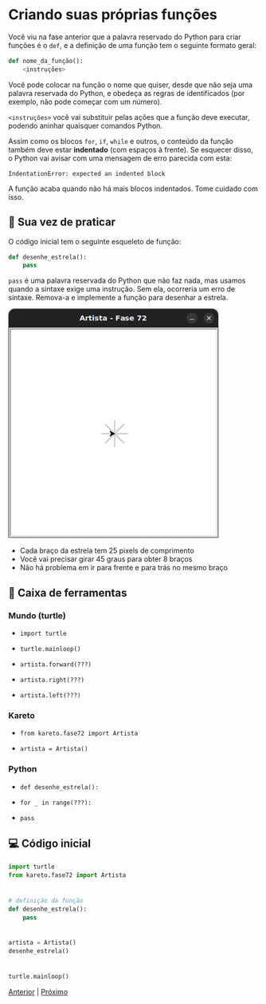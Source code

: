# Criando suas próprias funções

Você viu na fase anterior que a palavra reservado do Python para criar funções é o `def`,
e a definição de uma função tem o seguinte formato geral:

``` python
def nome_da_função():
    <instruções>
```

Você pode colocar na função o nome que quiser, desde que não seja uma palavra
reservada do Python, e obedeça as regras de identificados (por exemplo, não
pode começar com um número).

`<instruções>` você vai substituir pelas ações que a função deve executar,
podendo aninhar quaisquer comandos Python. 

Assim como os blocos `for`, `if`, `while` e outros, o conteúdo da função também
deve estar **indentado** (com espaços à frente).
Se esquecer disso, o Python vai avisar com uma mensagem de erro parecida com esta:

```
IndentationError: expected an indented block
```

A função acaba quando não há mais blocos indentados. Tome cuidado com isso.

## 🐝 Sua vez de praticar

O código inicial tem o seguinte esqueleto de função:

```python
def desenhe_estrela():
    pass
```

`pass` é uma palavra reservada do Python que não faz nada, mas usamos quando a sintaxe exige uma instrução.
Sem ela, ocorreria um erro de sintaxe. Remova-a e implemente a função para desenhar a estrela.
 

![Estrela](cenario_72.png "Estrela")


- Cada braço da estrela tem 25 pixels de comprimento
- Você vai precisar girar 45 graus para obter 8 braços
- Não há problema em ir para frente e para trás no mesmo braço


## 🧰 Caixa de ferramentas

### Mundo (turtle)
- `import turtle`

- `turtle.mainloop()`

- `artista.forward(???)`

- `artista.right(???)`

- `artista.left(???)`

### Kareto
- `from kareto.fase72 import Artista`

- `artista = Artista()`

### Python
- `def desenhe_estrela():`

- `for _ in range(???):`

- `pass`


## 💻 Código inicial

```python
import turtle
from kareto.fase72 import Artista


# definição da função
def desenhe_estrela():
    pass


artista = Artista()
desenhe_estrela()


turtle.mainloop()
```

[Anterior](../fase71/README.md) | [Próximo](../fase73/README.md)
